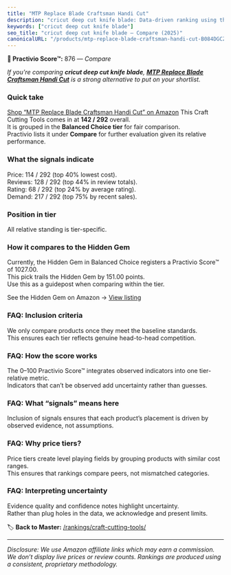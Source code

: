 ```yaml
---
title: "MTP Replace Blade Craftsman Handi Cut"
description: "cricut deep cut knife blade: Data-driven ranking using the Practivio Score™. Positioned by quality, value, demand, findability, momentum."
keywords: ["cricut deep cut knife blade"]
seo_title: "cricut deep cut knife blade — Compare (2025)"
canonicalURL: "/products/mtp-replace-blade-craftsman-handi-cut-B084DGCZ1W/"
---
```


**🛒 Practivio Score™:** 876 — _Compare_


*If you're comparing **cricut deep cut knife blade**, **[MTP Replace Blade Craftsman Handi Cut](https://www.amazon.com/dp/B084DGCZ1W?tag=practivio-20)** is a strong alternative to put on your shortlist.*
### Quick take
[Shop “MTP Replace Blade Craftsman Handi Cut” on Amazon](https://www.amazon.com/dp/B084DGCZ1W?tag=practivio-20)
This Craft Cutting Tools comes in at **142 / 292** overall.  
It is grouped in the **Balanced Choice tier** for fair comparison.  
Practivio lists it under **Compare** for further evaluation given its relative performance.

### What the signals indicate
Price: 114 / 292 (top 40% lowest cost).  
Reviews: 128 / 292 (top 44% in review totals).  
Rating: 68 / 292 (top 24% by average rating).  
Demand: 217 / 292 (top 75% by recent sales).

### Position in tier
All relative standing is tier-specific.

### How it compares to the Hidden Gem
Currently, the Hidden Gem in Balanced Choice registers a Practivio Score™ of 1027.00.  
This pick trails the Hidden Gem by 151.00 points.  
Use this as a guidepost when comparing within the tier.  

See the Hidden Gem on Amazon → [View listing](https://www.amazon.com/dp/B08139Y31N?tag=practivio-20)

### FAQ: Inclusion criteria
We only compare products once they meet the baseline standards.  
This ensures each tier reflects genuine head-to-head competition.

### FAQ: How the score works
The 0–100 Practivio Score™ integrates observed indicators into one tier-relative metric.  
Indicators that can’t be observed add uncertainty rather than guesses.

### FAQ: What “signals” means here
Inclusion of signals ensures that each product’s placement is driven by observed evidence, not assumptions.

### FAQ: Why price tiers?
Price tiers create level playing fields by grouping products with similar cost ranges.  
This ensures that rankings compare peers, not mismatched categories.

### FAQ: Interpreting uncertainty
Evidence quality and confidence notes highlight uncertainty.  
Rather than plug holes in the data, we acknowledge and present limits.

<!-- Missing template for Compare/CompareWithinPriceClass -->


🏷️ **Back to Master:** [/rankings/craft-cutting-tools/](/rankings/craft-cutting-tools/)

---
_Disclosure: We use Amazon affiliate links which may earn a commission. We don’t display live prices or review counts. Rankings are produced using a consistent, proprietary methodology._
